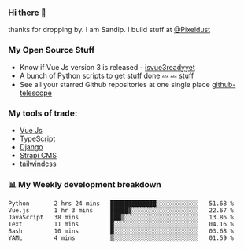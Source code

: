 ### Hi there 👋

thanks for dropping by.
I am Sandip. I build stuff at [@Pixeldust](github.com/pixeldust-in/)

###  **My Open Source Stuff**

 - Know if Vue Js version 3 is released -  [isvue3readyyet](https://github.com/sandiprb/isvue3readyyet)
 - A bunch of Python scripts to get stuff done 💤 💤 [stuff](https://github.com/sandiprb/stuff)
 - See all your starred Github repositories at one single place [github-telescope](https://github.com/sandiprb/github-telescope)



###  **My tools of trade:**
 - [Vue Js](https://github.com/vuejs/vue/)
 - [TypeScript](https://github.com/microsoft/TypeScript)
 - [Django](github.com/django/django)
 - [Strapi CMS](github.com/strapi/strapi)
 - [tailwindcss](https://github.com/tailwindlabs/tailwindcss)


###  📊 **My Weekly development breakdown**
<!--START_SECTION:waka-->

```text
Python       2 hrs 24 mins   █████████████░░░░░░░░░░░░   51.68 %
Vue.js       1 hr 3 mins     █████▓░░░░░░░░░░░░░░░░░░░   22.67 %
JavaScript   38 mins         ███▒░░░░░░░░░░░░░░░░░░░░░   13.86 %
Text         11 mins         █░░░░░░░░░░░░░░░░░░░░░░░░   04.16 %
Bash         10 mins         █░░░░░░░░░░░░░░░░░░░░░░░░   03.68 %
YAML         4 mins          ▒░░░░░░░░░░░░░░░░░░░░░░░░   01.59 %
```

<!--END_SECTION:waka-->
